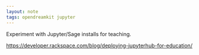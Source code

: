 ```yaml
---
layout: note
tags: opendreamkit jupyter
---
```


Experiment with Jupyter/Sage installs for teaching.

https://developer.rackspace.com/blog/deploying-jupyterhub-for-education/
